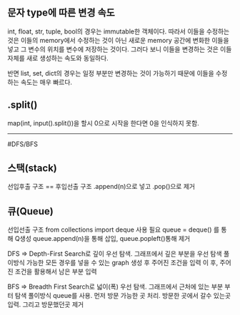 ## 문자 type에 따른 변경 속도

int, float, str, tuple, bool의 경우는 immutable한 객체이다.
따라서 이들을 수정하는 것은 이들의 memory에서 수정하는 것이 아닌 새로운 memory 공간에 변화한 이들을 넣고 그 변수의 위치를 변수에 저장하는 것이다.
그러다 보니 이들을 변경하는 것은 이들 자체를 새로 생성하는 속도와 동일하다.

반면 list, set, dict의 경우는 일정 부분만 변경하는 것이 가능하기 때문에 이들을 수정하는 속도는 매우 빠르다.

## .split()

map(int, input().split())을 할시 0으로 시작을 한다면 0을 인식하지 못함.

---

#DFS/BFS

## 스택(stack)

선입후출 구조 == 후입선출 구조
.append(n)으로 넣고 .pop()으로 제거

## 큐(Queue)

선입선출 구조
from collections import deque 사용 필요
queue = deque() 를 통해 Q생성
queue.append(n)을 통해 삽입, queue.popleft()통해 제거

DFS => Depth-First Search로 깊이 우선 탐색. 그래프에서 깊은 부분을 우선 탐색
풀이방식
가능한 모든 경우를 넣을 수 있는 graph 생성 후 주어진 조건을 입력
이 후, 주어진 조건을 활용해서 남은 부분 입력

BFS => Breadth First Search로 넓이(폭) 우선 탐색. 그래프에서 근처에 있는 부분 부터 탐색
풀이방식
queue를 사용. 먼저 방문 가능한 곳 처리.
방문한 곳에서 갈수 있는곳 입력. 그리고 방문했던곳 제거
